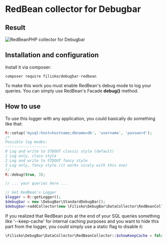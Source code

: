 # RedBean collector for Debugbar

## Result
![RedBeanPHP collector for Debugbar](https://i.snag.gy/oLuxqH.jpg "RedBeanPHP collector for Debugbar")


## Installation and configuration
Install it via composer:

`composer require filisko/debugbar-redbean`

To make this work you must enable RedBean's debug mode to log your queries. You can simply use RedBean's Facade **debug()** method.

## How to use

To use this logger with any application, you could basically do something like that:

```php
R::setup('mysql:host=hostname;dbname=db', 'username', 'password');
/*
Possible log modes:
-------------------
0 Log and write to STDOUT classic style (default)
1 Log only, class style
2 Log and write to STDOUT fancy style
3 Log only, fancy style (it works nicely with this one)
*/
R::debug(true, 3);

// ... your queries here ...

// Get RedBean's Logger
$logger = R::getLogger();
$debugbar = new \DebugBar\StandardDebugBar();
$debugbar->addCollector(new \Filisko\DebugBar\DataCollector\RedBeanCollector($logger));
```

If you realized that RedBean puts at the end of your SQL queries something like '--keep-cache' for internal caching purposes and you want to hide this part from the logger, you could simply use a static flag to disable it:
```php
\Filisko\DebugBar\DataCollector\RedBeanCollector::$showKeepCache = false; // That's all!
```
